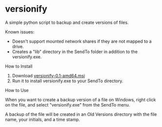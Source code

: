 versionify
==========

A simple python script to backup and create versions of files.

Known issues:
* Doesn't support mounted network shares if they are not mapped to a drive.
* Creates a "lib" directory in the SendTo folder in addition to the versionify.exe.

How to Install

1. Download [versionify-0.1-amd64.msi](/dist)
2. Run it to install versionify.exe to your SendTo directory.

How to Use

When you want to create a backup version of a file on Windows, right click on the file, and select
"versionify.exe" from the SendTo menu.

A backup of the file will be created in an Old Versions directory with the file name, your initials,
and a time stamp.
